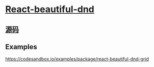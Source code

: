 # [React-beautiful-dnd]()

## [源码](https://github.dev/atlassian/react-beautiful-dnd)

## Examples

<https://codesandbox.io/examples/package/react-beautiful-dnd-grid>
